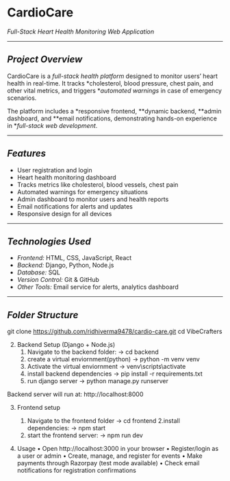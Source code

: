 # CardioCare

*Full-Stack Heart Health Monitoring Web Application*

---

## *Project Overview*
CardioCare is a *full-stack health platform* designed to monitor users’ heart health in real-time. It tracks *cholesterol, blood pressure, chest pain, and other vital metrics, and triggers **automated warnings* in case of emergency scenarios.  

The platform includes a *responsive frontend, **dynamic backend, **admin dashboard, and **email notifications, demonstrating hands-on experience in **full-stack web development*.

---

## *Features*
- User registration and login
- Heart health monitoring dashboard
- Tracks metrics like cholesterol, blood vessels, chest pain
- Automated warnings for emergency situations
- Admin dashboard to monitor users and health reports
- Email notifications for alerts and updates
- Responsive design for all devices

---

## *Technologies Used*
- *Frontend:* HTML, CSS, JavaScript, React  
- *Backend:* Django, Python, Node.js  
- *Database:* SQL  
- *Version Control:* Git & GitHub  
- *Other Tools:* Email service for alerts, analytics dashboard  

---

## *Folder Structure*

git clone https://github.com/ridhiverma9478/cardio-care.git
cd VibeCrafters

2. Backend Setup (Django + Node.js)
	1.	Navigate to the backend folder:
        ->  cd backend
    2. create a virtual enviornment(python)
        -> python -m venv venv
    3. Activate the virtual enviornment
       -> venv\scripts\activate
    4. install backend dependencies
       -> pip install -r requirements.txt
    5. run django server
       -> python manage.py runserver

Backend server will run at: http://localhost:8000

 3. Frontend setup

    
	1.	Navigate to the frontend folder
       -> cd frontend
    2.install dependencies:
       -> npm start
    3. start the frontend server:
       -> npm run dev



4. Usage
	•	Open http://localhost:3000 in your browser
	•	Register/login as a user or admin
	•	Create, manage, and register for events
	•	Make payments through Razorpay (test mode available)
	•	Check email notifications for registration confirmations



